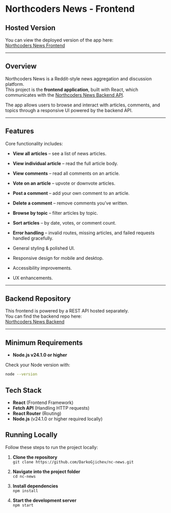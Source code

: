 # Northcoders News - Frontend

## Hosted Version

You can view the deployed version of the app here:  
[Northcoders News Frontend](https://darkosnews.netlify.app/)

---

## Overview

Northcoders News is a Reddit-style news aggregation and discussion platform.  
This project is the **frontend application**, built with React, which communicates with the [Northcoders News Backend API](https://github.com/DarkoGjichev/Seeding-NC-News).

The app allows users to browse and interact with articles, comments, and topics through a responsive UI powered by the backend API.

---

## Features

Core functionality includes:

- **View all articles** – see a list of news articles.
- **View individual article** – read the full article body.
- **View comments** – read all comments on an article.
- **Vote on an article** – upvote or downvote articles.
- **Post a comment** – add your own comment to an article.
- **Delete a comment** – remove comments you’ve written.
- **Browse by topic** – filter articles by topic.
- **Sort articles** – by date, votes, or comment count.
- **Error handling** – invalid routes, missing articles, and failed requests handled gracefully.

- General styling & polished UI.
- Responsive design for mobile and desktop.
- Accessibility improvements.
- UX enhancements.

---

## Backend Repository

This frontend is powered by a REST API hosted separately.  
You can find the backend repo here:  
[Northcoders News Backend](https://github.com/DarkoGjichev/Seeding-NC-News)

---

## Minimum Requirements

- **Node.js v24.1.0 or higher**

Check your Node version with:

```bash
node --version
```

## Tech Stack

- **React** (Frontend Framework)
- **Fetch API** (Handling HTTP requests)
- **React Router** (Routing)
- **Node.js** (v24.1.0 or higher required locally)

## Running Locally

Follow these steps to run the project locally:

1. **Clone the repository**  
   `git clone https://github.com/DarkoGjichev/nc-news.git`

2. **Navigate into the project folder**  
   `cd nc-news`

3. **Install dependencies**  
   `npm install`

4. **Start the development server**  
   `npm start`
